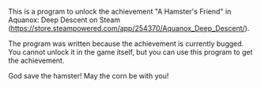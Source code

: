 This is a program to unlock the achievement "A Hamster's Friend" in Aquanox: Deep Descent on Steam (https://store.steampowered.com/app/254370/Aquanox_Deep_Descent/).

The program was written because the achievement is currently bugged.
You cannot unlock it in the game itself, but you can use this program to get the achievement.

God save the hamster! May the corn be with you!
